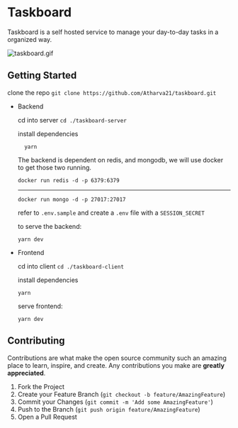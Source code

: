# **Taskboard**

Taskboard is a self hosted service to manage your day-to-day tasks in a organized way.

![taskboard.gif](https://i.postimg.cc/1zQgcQLW/Task-Board-2-1.gif)

## Getting Started

clone the repo `git clone https://github.com/Atharva21/taskboard.git`

-   Backend

    cd into server `cd ./taskboard-server`

    install dependencies

          yarn

    The backend is dependent on redis, and mongodb, we will use docker to get those two running.

        docker run redis -d -p 6379:6379

    ***

        docker run mongo -d -p 27017:27017

    refer to `.env.sample` and create a `.env` file with a `SESSION_SECRET`

    to serve the backend:

        yarn dev

-   Frontend

    cd into client `cd ./taskboard-client`

    install dependencies

        yarn

    serve frontend:

        yarn dev

## Contributing

Contributions are what make the open source community such an amazing place to learn, inspire, and create. Any contributions you make are **greatly appreciated**.

1. Fork the Project
2. Create your Feature Branch (`git checkout -b feature/AmazingFeature`)
3. Commit your Changes (`git commit -m 'Add some AmazingFeature'`)
4. Push to the Branch (`git push origin feature/AmazingFeature`)
5. Open a Pull Request
